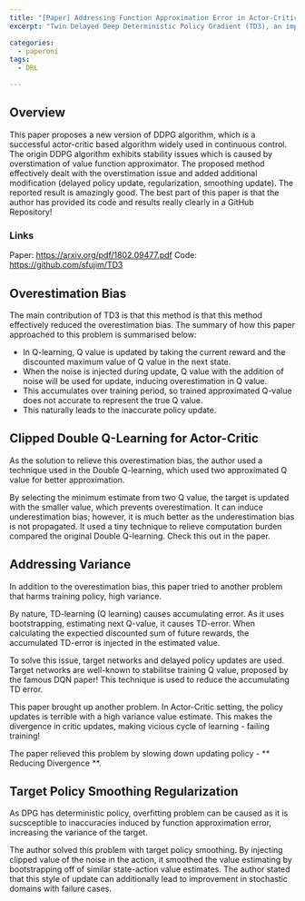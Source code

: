 ```yaml
---
title: "[Paper] Addressing Function Approximation Error in Actor-Critic Methods"
excerpt: "Twin Delayed Deep Deterministic Policy Gradient (TD3), an improved version of DDPG solving overestimation error."

categories:
  - paperoni
tags:
  - DRL

---
```

## Overview
This paper proposes a new version of DDPG algorithm, which is a successful actor-critic based algorithm widely used in continuous control. The origin DDPG algorithm exhibits stability issues which is caused by overstimation of value function approximator. The proposed method effectively dealt with the overstimation issue and added additional modification (delayed policy update, regularization, smoothing update). The reported result is amazingly good. The best part of this paper is that the author has provided its code and results really clearly in a GitHub Repository!
### Links
Paper: <https://arxiv.org/pdf/1802.09477.pdf>
Code: <https://github.com/sfujim/TD3> 
## Overestimation Bias
The main contribution of TD3 is that this method is that this method effectively reduced the overestimation bias. The summary of how this paper approached to this problem is summarised below:
* In Q-learning, Q value is updated by taking the current reward and the discounted maximum value of Q value in the next state.
* When the noise is injected during update, Q value with the addition of noise will be used for update, inducing overestimation in Q value. 
* This accumulates over training period, so trained approximated Q-value does not accurate to represent the true Q value. 
* This naturally leads to the inaccurate policy update. 

## Clipped Double Q-Learning for Actor-Critic
As the solution to relieve this overestimation bias, the author used a technique used in the Double Q-learning, which used two approximated Q value for better approximation. 

By selecting the minimum estimate from two Q value, the target is updated with the smaller value, which prevents overestimation. It can induce underestimation bias; however, it is much better as the underestimation bias is not propagated. It used a tiny technique to relieve computation burden compared the original Double Q-learning. Check this out in the paper. 

## Addressing Variance
In addition to the overestimation bias, this paper tried to another problem that harms training policy, high variance. 

By nature, TD-learning (Q learning) causes accumulating error. As it uses bootstrapping, estimating next Q-value, it causes TD-error. When calculating the expectied discounted sum of future rewards, the accumulated TD-error is injected in the estimated value. 

To solve this issue, target networks and delayed policy updates are used. Target networks are well-known to stabilitse training Q value, proposed by the famous DQN paper! This technique is used to reduce the accumulating TD error. 

This paper brought up another problem. In Actor-Critic setting, the policy updates is terrible with a high variance value estimate. This makes the divergence in critic updates, making vicious cycle of learning - failing training! 

The paper relieved this problem by slowing down updating policy - ** Reducing Divergence **.

## Target Policy Smoothing Regularization
As DPG has deterministic policy, overfitting problem can be caused as it is sucsceptible to inaccuracies induced by function approximation error, increasing the variance of the target. 

The author solved this problem with target policy smoothing. By injecting clipped value of the noise in the action, it smoothed the value estimating by bootstrapping off of similar state-action value estimates. The author stated that this style of update can additionally lead to improvement in stochastic domains with failure cases.  
